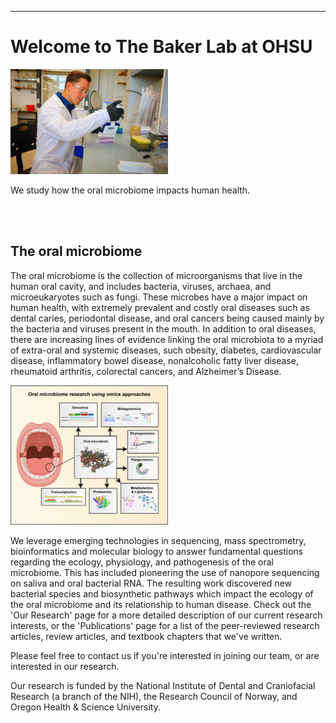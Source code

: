 ---

# Welcome to The Baker Lab at OHSU  

<img src="/assets/images/homepage-general/baker-labcoat2.jpg" width= 50% height=auto style="display: inline; margin: auto;" />


We study how the oral microbiome impacts human health.

<br/><br/>

## The oral microbiome

The oral microbiome is the collection of microorganisms that live in the human oral cavity, and includes bacteria, viruses, archaea, and microeukaryotes such as fungi.  These microbes have a major impact on human health, with extremely prevalent and costly oral diseases such as dental caries, periodontal disease, and oral cancers being caused mainly by the bacteria and viruses present in the mouth. In addition to oral diseases, there are increasing lines of evidence linking the oral microbiota to a myriad of extra-oral and systemic diseases, such obesity, diabetes, cardiovascular disease, inflammatory bowel disease, nonalcoholic fatty liver disease, rheumatoid arthritis, colorectal cancers, and Alzheimer’s Disease. 

<img src="/assets/images/homepage-general/graphical-abstract.jpg" width= 50% height=auto style="display: inline; margin: auto;" />


We leverage emerging technologies in sequencing, mass spectrometry, bioinformatics and molecular biology to answer fundamental questions regarding the ecology, physiology, and pathogenesis of the oral microbiome.  This has included pioneering the use of nanopore sequencing on saliva and oral bacterial RNA. The resulting work discovered new bacterial species and biosynthetic pathways which impact the ecology of the oral microbiome and its relationship to human disease. Check out the 'Our Research' page for a more detailed description of our current research interests, or the 'Publications' page for a list of the peer-reviewed research articles, review articles, and textbook chapters that we've written.

Please feel free to contact us if you're interested in joining our team, or are interested in our research.  

Our research is funded by the National Institute of Dental and Craniofacial Research (a branch of the NIH), the Research Council of Norway, and Oregon Health & Science University.
